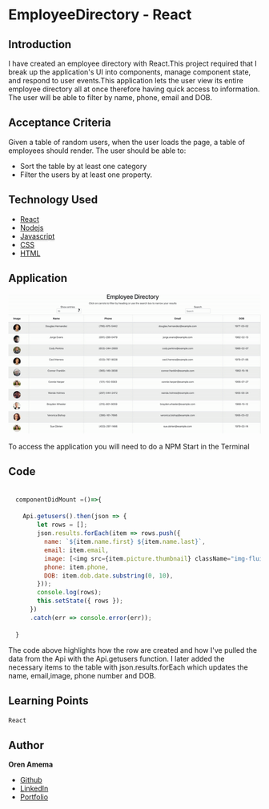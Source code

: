 # EmployeeDirectory - React

## Introduction
I have created an employee directory with React.This project required that I break up the application's UI into components, manage component state, and respond to user events.This application lets the user view its entire employee directory all at once therefore having quick access to information. The user will be able to filter by name, phone, email and DOB.

## Acceptance Criteria

Given a table of random users, when the user loads the page, a table of employees should render. 
The user should be able to:

  * Sort the table by at least one category
  * Filter the users by at least one property.

## Technology Used
* [React](https://reactjs.org/)
* [Nodejs](https://nodejs.org/en/)
* [Javascript](https://www.w3schools.com/js)
* [CSS](https://www.w3schools.com/css/)
* [HTML](https://www.w3schools.com/html/)

## Application

![alt text](https://github.com/orenamema/employeedirectory/raw/master/public/images/dir.gif)

To access the application you will need to do a NPM Start in the Terminal

## Code

````Javascript

  componentDidMount =()=>{

    Api.getusers().then(json => {
        let rows = [];
        json.results.forEach(item => rows.push({
          name: `${item.name.first} ${item.name.last}`,
          email: item.email,
          image: [<img src={item.picture.thumbnail} className="img-fluid" class="rounded-circle" alt=""/>], //
          phone: item.phone,
          DOB: item.dob.date.substring(0, 10),
        }));
        console.log(rows);
        this.setState({ rows });
      })
      .catch(err => console.error(err));
    
  }
````
The code above highlights how the row are created and how I've pulled the data from the Api with the Api.getusers function. I later added the necessary items to the table with json.results.forEach which updates the name, email,image, phone number and DOB.


## Learning Points

`React`

## Author

**Oren Amema**

* [Github](https://github.com/orenamema)
* [LinkedIn](https://www.linkedin.com/in/oren-amematekpo-b7a12b13)
* [Portfolio](https://orenamema.github.io/UpdatedPortfolio/)

